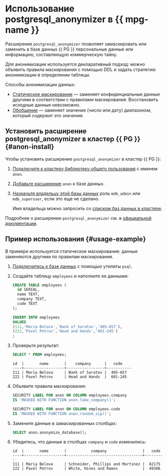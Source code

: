 # Использование postgresql_anonymizer в {{ mpg-name }}

Расширение `postgresql_anonymizer` позволяет замаскировать или заменить в базе данных {{ PG }} персональные данные или информацию, составляющую коммерческую тайну.

Для анонимизации используется декларативный подход: можно объявить правила маскирования с помощью DDL и задать стратегию анонимизации в определении таблицы.

Способы анонимизации данных:
  
  * [Статическое маскирование](https://postgresql-anonymizer.readthedocs.io/en/stable/static_masking/) — заменяет конфиденциальные данные другими в соответствии с правилами маскирования. Восстановить исходные данные невозможно.
  * [Обобщение](https://postgresql-anonymizer.readthedocs.io/en/stable/generalization/) — заменяет значение (число или дату) диапазоном, который содержит это значение.

## Установить расширение postgresql_anonymizer в кластер {{ PG }} {#anon-install}

Чтобы установить расширение `postgresql_anonymizer` в кластер {{ PG }}:

1. [Подключите к кластеру библиотеку общего пользования](./cluster-extensions.md#libraries-connection) с именем `anon`.
1. [Добавьте расширение](./cluster-extensions.md#update-extensions) `anon` к базе данных.

1. [Назначьте владельцу этой базы данных](../grant.md#grant-role) роль `mdb_admin` или `mdb_superuser`, если это еще не сделано.

    Имя владельца можно запросить со [списком баз данных в кластере](../databases.md#list-db).

Подробнее о расширении `postgresql_anonymizer` см. в [официальной документации](https://postgresql-anonymizer.readthedocs.io/en/stable/).

## Пример использования {#usage-example}

В примере используется статическое маскирование: данные заменяются другими по правилам маскирования.

1. [Подключитесь к базе данных](../connect.md#bash) с помощью утилиты `psql`.

1. Создайте таблицу `employees` и наполните ее данными:

    ```sql
    CREATE TABLE employees (
      id SERIAL,
      name TEXT,
      company TEXT,
      code TEXT
    );
    
    INSERT INTO employees
    VALUES
    (111,'Maria Belova','Bank of Saratov','405-657'),
    (222,'Pavel Petrov','Head and Hands','601-245')
    ;
    ```

1. Проверьте результат:

    ```sql
    SELECT * FROM employees;
    ```

    ```text
    id  |       name       |    company      |   code
    ----+------------------+-----------------+-----------
    111 | Maria Belova     | Bank of Saratov |  405-657
    222 | Pavel Petrov     | Head and Hands  |  601-245
    ```

1. Объявите правила маскирования:

    ```sql
    SECURITY LABEL FOR anon ON COLUMN employees.company
    IS 'MASKED WITH FUNCTION anon.fake_company()';

    SECURITY LABEL FOR anon ON COLUMN employees.code
    IS 'MASKED WITH FUNCTION anon.random_zip()';
    ```

1. Замените данные в замаскированных столбцах:

    ```sql
    SELECT anon.anonymize_database();
    ```

1. Убедитесь, что данные в столбцах `company` и `code` изменились:

    ```text
    id  |       name       |           company                |   code
    ----+------------------+----------------------------------+---------
    111 | Maria Belova     | Schneider, Phillips and Martinez |  82175
    222 | Pavel Petrov     | White, Hines and Ramos           |  49306
    ```